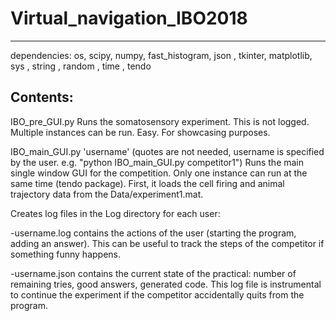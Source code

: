 # Virtual_navigation_IBO2018
----------------------------
dependencies:
os, scipy, numpy, fast_histogram, json , tkinter, matplotlib, sys , string , random , time , tendo

Contents:
---------
IBO_pre_GUI.py
Runs the somatosensory experiment. This is not logged. Multiple instances can be run. Easy. For showcasing purposes.

IBO_main_GUI.py 'username'    (quotes are not needed, username is specified by the user. e.g. "python IBO_main_GUI.py competitor1")
Runs the main single window GUI for the competition. Only one instance can run at the same time (tendo package).
First, it loads the cell firing and animal trajectory data from the Data/experiment1.mat.

Creates log files in the Log directory for each user:

-username.log contains the actions of the user (starting the program, adding an answer). This can be useful to track the steps of the competitor if something funny happens.

-username.json contains the current state of the practical: number of remaining tries, good answers, generated code. This log file is instrumental to continue the experiment if the competitor accidentally quits from the program.
